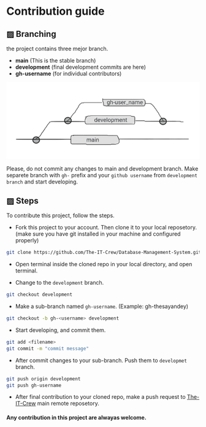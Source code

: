 # Contribution guide

## ▨ Branching
the project contains three mejor branch.
+ **main** (This is the stable branch)
+ **development** (final development commits are here)
+ **gh-username** (for individual contributors)

![branching.png](./branching.png)

Please, do not commit any changes to main and development branch. Make separete branch with `gh-` prefix and your `github username` from `development branch` and start developing.



## ▨ Steps

To contribute this project, follow the steps.

- Fork this project to your account. Then clone it to your local reposetory. (make sure you have git installed in your machine and configured properly)
```sh
git clone https://github.com/The-IT-Crew/Database-Management-System.git
```

- Open terminal inside the cloned repo in your local directory, and open terminal.

- Change to the `development` branch.
```sh
git checkout development
```

- Make a sub-branch named `gh-username`. (Example: gh-thesayandey)
```sh
git checkout -b gh-<username> development
```

- Start developing, and commit them.
```sh
git add <filename>
git commit -m "commit message"
```

- After commit changes to your sub-branch. Push them to `developmet` branch.
```sh
git push origin development
git push gh-username
```

- After final contribution to your cloned repo, make a push request to [The-IT-Crew](https://github.com/The-IT-Crew/) main remote reposetory.


#### Any contribution in this project are alwayas welcome.
